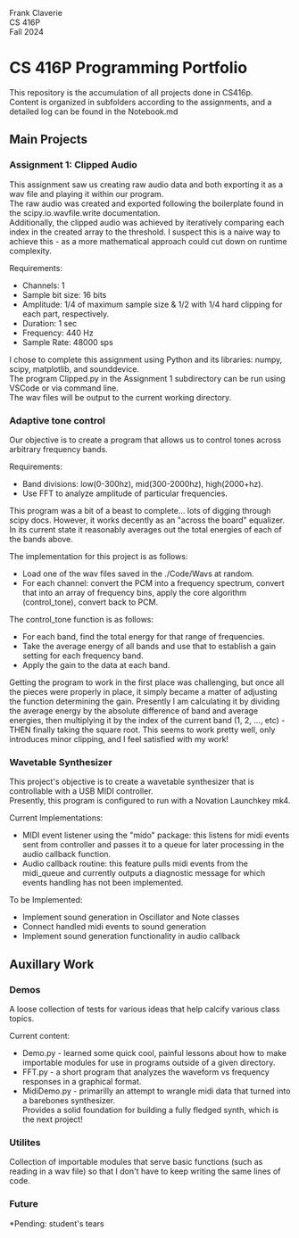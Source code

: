 Frank Claverie  
CS 416P  
Fall 2024

# CS 416P Programming Portfolio
This repository is the accumulation of all projects done in CS416p.  
Content is organized in subfolders according to the assignments, and a detailed log can be found in the Notebook.md

## Main Projects
### Assignment 1: Clipped Audio
This assignment saw us creating raw audio data and both exporting it as a wav file and playing it within our program.  
The raw audio was created and exported following the boilerplate found in the scipy.io.wavfile.write documentation.  
Additionally, the clipped audio was achieved by iteratively comparing each index in the created array to the threshold.
I suspect this is a naive way to achieve this - as a more mathematical approach could cut down on runtime complexity.

Requirements:
* Channels: 1  
* Sample bit size: 16 bits  
* Amplitude: 1/4 of maximum sample size & 1/2 with 1/4 hard clipping for each part, respectively.
* Duration: 1 sec
* Frequency: 440 Hz
* Sample Rate: 48000 sps

I chose to complete this assignment using Python and its libraries: numpy, scipy, matplotlib, and sounddevice.  
The program Clipped.py in the Assignment 1 subdirectory can be run using VSCode or via command line.  
The wav files will be output to the current working directory.


### Adaptive tone control
Our objective is to create a program that allows us to control tones across arbitrary frequency bands. 

Requirements:
* Band divisions: low(0-300hz), mid(300-2000hz), high(2000+hz).
* Use FFT to analyze amplitude of particular frequencies.

This program was a bit of a beast to complete... lots of digging through scipy docs.
However, it works decently as an "across the board" equalizer. In its current state it reasonably averages out the total energies of each of the bands above.

The implementation for this project is as follows:
* Load one of the wav files saved in the ./Code/Wavs at random.
* For each channel: convert the PCM into a frequency spectrum, convert that into an array of frequency bins, apply the core algorithm (control_tone), convert back to PCM.

The control_tone function is as follows:
* For each band, find the total energy for that range of frequencies.
* Take the average energy of all bands and use that to establish a gain setting for each frequency band.
* Apply the gain to the data at each band.

Getting the program to work in the first place was challenging, but once all the pieces were properly in place, it simply became a matter of adjusting the function determining the gain. Presently I am calculating it by dividing the average energy by the absolute difference of band and average energies, then multiplying it by the index of the current band (1, 2, ..., etc) - THEN finally taking the square root. This seems to work pretty well, only introduces minor clipping, and I feel satisfied with my work!


### Wavetable Synthesizer
This project's objective is to create a wavetable synthesizer that is controllable with a USB MIDI controller.  
Presently, this program is configured to run with a Novation Launchkey mk4.  

Current Implementations:
* MIDI event listener using the "mido" package: this listens for midi events sent from controller and passes it to a queue for later processing in the audio callback function.
* Audio callback routine: this feature pulls midi events from the midi_queue and currently outputs a diagnostic message for which events handling has not been implemented.

To be Implemented:
* Implement sound generation in Oscillator and Note classes
* Connect handled midi events to sound generation
* Implement sound generation functionality in audio callback

## Auxillary Work
### Demos
A loose collection of tests for various ideas that help calcify various class topics.

Current content:
* Demo.py - learned some quick cool, painful lessons about how to make importable modules for use in programs outside of a given directory.
* FFT.py - a short program that analyzes the waveform vs frequency responses in a graphical format.
* MidiDemo.py - primarilly an attempt to wrangle midi data that turned into a barebones synthesizer.  
Provides a solid foundation for building a fully fledged synth, which is the next project!

### Utilites
Collection of importable modules that serve basic functions (such as reading in a wav file) so that I don't have to keep writing the same lines of code.

### Future
*Pending: student's tears
